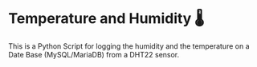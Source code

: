 # Temperature and Humidity 🌡️

This is a Python Script for logging the humidity and the temperature on a Date Base (MySQL/MariaDB) from a DHT22 sensor.
